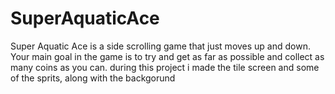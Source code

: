 # SuperAquaticAce

Super Aquatic Ace is a side scrolling game that just moves up and down. Your main goal in the game is to try and get as far as possible and collect as many coins as you can. during this project i made the tile screen and some of the sprits, along with the backgorund 
